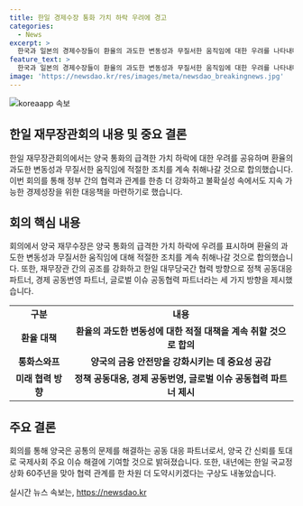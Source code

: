 ```yaml
---
title: 한일 경제수장 통화 가치 하락 우려에 경고
categories:
  - News
excerpt: >
  한국과 일본의 경제수장들이 환율의 과도한 변동성과 무질서한 움직임에 대한 우려를 나타내며, 달러 초강세로 원화와 엔화가 약화되면서 공동 대응에 돌입했다. 지난 4월 미국에서 열린 G20 재무장관회의에서도 이 문제에 대한 공동 구두개입성 발언을 내놓았으며, 통화스와프 등 금융 안정성 측면에서의 협력 강화도 합의했다. 뿐만 아니라, 미래 대비 저출생과 생산성 저하 등의 정책 공동대응 파트너로 협력을 강화한 것으로 나타났다. 지속적인 경제성장을 위해 정부 간 협력 방향과 세 가지 파트너십을 제시했으며, 내년에는 한일 국교정상화 60주년을 맞아 협력 관계를 한층 높일 예정이라고 밝혔다.
feature_text: >
  한국과 일본의 경제수장들이 환율의 과도한 변동성과 무질서한 움직임에 대한 우려를 나타내며, 달러 초강세로 원화와 엔화가 약화되면서 공동 대응에 돌입했다. 지난 4월 미국에서 열린 G20 재무장관회의에서도 이 문제에 대한 공동 구두개입성 발언을 내놓았으며, 통화스와프 등 금융 안정성 측면에서의 협력 강화도 합의했다. 뿐만 아니라, 미래 대비 저출생과 생산성 저하 등의 정책 공동대응 파트너로 협력을 강화한 것으로 나타났다. 지속적인 경제성장을 위해 정부 간 협력 방향과 세 가지 파트너십을 제시했으며, 내년에는 한일 국교정상화 60주년을 맞아 협력 관계를 한층 높일 예정이라고 밝혔다.
image: 'https://newsdao.kr/res/images/meta/newsdao_breakingnews.jpg'
---
```


<p><img src="https://newsdao.kr/res/images/meta/newsdao_breakingnews.jpg" alt="koreaapp 속보" /></p>

<h2 data-ke-size="size26">한일 재무장관회의 내용 및 중요 결론</h2>

<p data-ke-size="size16">한일 재무장관회의에서는 양국 통화의 급격한 가치 하락에 대한 우려를 공유하며 환율의 과도한 변동성과 무질서한 움직임에 적절한 조치를 계속 취해나갈 것으로 합의했습니다. 이번 회의를 통해 정부 간의 협력과 관계를 한층 더 강화하고 불확실성 속에서도 지속 가능한 경제성장을 위한 대응책을 마련하기로 했습니다.</p>

<h2 data-ke-size="size24">회의 핵심 내용</h2>

<p data-ke-size="size16">회의에서 양국 재무수장은 양국 통화의 급격한 가치 하락에 우려를 표시하며 환율의 과도한 변동성과 무질서한 움직임에 대해 적절한 조치를 계속 취해나갈 것으로 합의했습니다. 또한, 재무장관 간의 공조를 강화하고 한일 대무당국간 협력 방향으로 정책 공동대응 파트너, 경제 공동번영 파트너, 글로벌 이슈 공동협력 파트너라는 세 가지 방향을 제시했습니다.</p>

<table>
    <tr>
        <td style="text-align: center; height: 17px;"><b>구분</b></td>
        <td style="text-align: center; height: 17px;"><b>내용</b></td>
    </tr>
    <tr>
        <td style="text-align: center; height: 17px;"><b>환율 대책</b></td>
        <td style="text-align: center; height: 17px;"><b>환율의 과도한 변동성에 대한 적절 대책을 계속 취할 것으로 합의</b></td>
    </tr>
    <tr>
        <td style="text-align: center; height: 17px;"><b>통화스와프</b></td>
        <td style="text-align: center; height: 17px;"><b>양국의 금융 안전망을 강화시키는 데 중요성 공감</b></td>
    </tr>
    <tr>
        <td style="text-align: center; height: 17px;"><b>미래 협력 방향</b></td>
        <td style="text-align: center; height: 17px;"><b>정책 공동대응, 경제 공동번영, 글로벌 이슈 공동협력 파트너 제시</b></td>
    </tr>
</table>

<h2 data-ke-size="size24">주요 결론</h2>

<p data-ke-size="size16">회의를 통해 양국은 공통의 문제를 해결하는 공동 대응 파트너로서, 양국 간 신뢰를 토대로 국제사회 주요 이슈 해결에 기여할 것으로 밝혀졌습니다. 또한, 내년에는 한일 국교정상화 60주년을 맞아 협력 관계를 한 차원 더 도약시키겠다는 구상도 내놓았습니다.</p>
실시간 뉴스 속보는, <a href="https://newsdao.kr" rel="dofollow">https://newsdao.kr</a>


